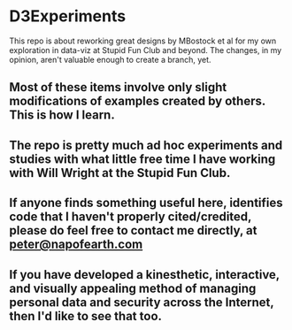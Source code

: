 D3Experiments
=============

This repo is about reworking great designs by MBostock et al for my own exploration in data-viz at Stupid Fun Club and beyond.
The changes, in my opinion, aren't valuable enough to create a branch, yet.

## Most of these items involve only slight modifications of examples created by others. This is how I learn.
## The repo is pretty much ad hoc experiments and studies with what little free time I have working with Will Wright at the Stupid Fun Club.
## If anyone finds something useful here, identifies code that I haven't properly cited/credited, please do feel free to contact me directly, at peter@napofearth.com
## If you have developed a kinesthetic, interactive, and visually appealing method of managing personal data and security across the Internet, then I'd like to see that too.
